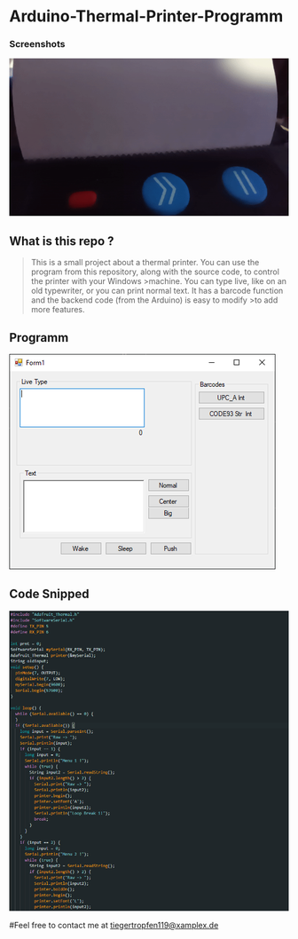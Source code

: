 # Arduino-Thermal-Printer-Programm
### Screenshots
![pic](https://github.com/Tiegertropfen119-0001/Arduino-Thermal-Printer-Programm/blob/main/img/gifghub.gif)

## What is this repo ?
>This is a small project about a thermal printer. You can use the program from this repository, along with the source code, to control the printer with your Windows >machine. You can type live, like on an old typewriter, or you can print normal text. It has a barcode function and the backend code (from the Arduino) is easy to modify >to add more features.

## Programm
![pic](https://github.com/Tiegertropfen119-0001/Arduino-Thermal-Printer-Programm/blob/main/img/ard_rpogramm.png)
## Code Snipped
![1](https://github.com/Tiegertropfen119-0001/Arduino-Thermal-Printer-Programm/blob/main/img/rcode.png)

#Feel free to contact me at tiegertropfen119@xamplex.de
